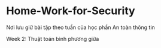 # Home-Work-for-Security
Nơi lưu giữ bài tập theo tuần của học phần An toàn thông tin 


Week 2: Thuật toán bình phương giữa
